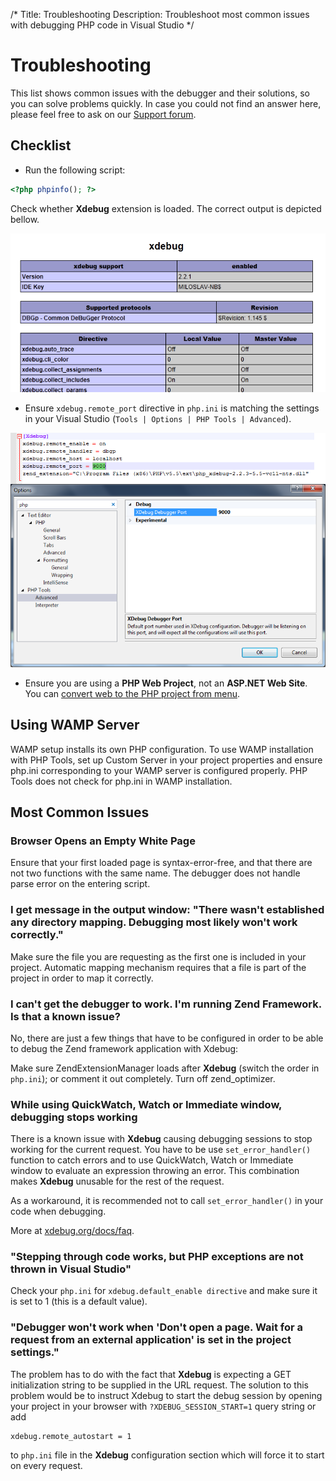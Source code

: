 /*
Title: Troubleshooting
Description: Troubleshoot most common issues with debugging PHP code in Visual Studio
*/

# Troubleshooting

This list shows common issues with the debugger and their solutions, so you can solve problems quickly. In case you could not find an answer here, please feel free to ask on our [Support forum](http://support.devsense.com).

## Checklist

- Run the following script:
```php
<?php phpinfo(); ?>
 ``` 
 
 Check whether **Xdebug** extension is loaded. The correct output is depicted bellow.

![phpinfo() output sample](imgs/troubleshooting-phpinfo-xdebug.png)

- Ensure `xdebug.remote_port` directive in `php.ini` is matching the settings in your Visual Studio (`Tools | Options | PHP Tools | Advanced`). 

![Remote port directive](imgs/troubleshooting-remote-port.png)

- Ensure you are using a **PHP Web Project**, not an **ASP.NET Web Site**. You can [convert web to the PHP project from menu](Project/from-existing-code).

## Using WAMP Server

WAMP setup installs its own PHP configuration. To use WAMP installation with PHP Tools, set up Custom Server in your project properties and ensure php.ini corresponding to your WAMP server is configured properly. PHP Tools does not check for php.ini in WAMP installation.

## Most Common Issues

### Browser Opens an Empty White Page

Ensure that your first loaded page is syntax-error-free, and that there are not two functions with the same name. The debugger does not handle parse error on the entering script.

### I get message in the output window: "There wasn't established any directory mapping. Debugging most likely won't work correctly."

Make sure the file you are requesting as the first one is included in your project. Automatic mapping mechanism requires that a file is part of the project in order to map it correctly.

### I can't get the debugger to work. I'm running Zend Framework. Is that a known issue?

No, there are just a few things that have to be configured in order to be able to debug the Zend framework application with Xdebug:

Make sure ZendExtensionManager loads after **Xdebug** (switch the order in `php.ini`); or comment it out completely.
Turn off zend_optimizer.

### While using QuickWatch, Watch or Immediate window, debugging stops working

There is a known issue with **Xdebug** causing debugging sessions to stop working for the current request. You have to be use `set_error_handler()` function to catch errors and to use QuickWatch, Watch or Immediate window to evaluate an expression throwing an error. This combination makes **Xdebug** unusable for the rest of the request.

As a workaround, it is recommended not to call `set_error_handler()` in your code when debugging. 

More at [xdebug.org/docs/faq](http://xdebug.org/docs/faq).

### "Stepping through code works, but PHP exceptions are not thrown in Visual Studio"

Check your `php.ini` for `xdebug.default_enable directive` and make sure it is set to 1 (this is a default value).

### "Debugger won't work when 'Don't open a page. Wait for a request from an external application' is set in the project settings."

The problem has to do with the fact that **Xdebug** is expecting a GET initialization string to be supplied in the URL request. The solution to this problem would be to instruct Xdebug to start the debug session by opening your project in your browser with `?XDEBUG_SESSION_START=1` query string or add 

```
xdebug.remote_autostart = 1
```

to `php.ini` file in the **Xdebug** configuration section which will force it to start on every request.